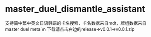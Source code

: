 # master_duel_dismantle_assistant
支持简中繁中英文日语韩语的卡名搜索，卡名数据来自mdt，牌组数据来自master duel meta \n
下载请点击右边的release->v0.0.1->v0.0.1.zip
